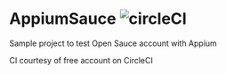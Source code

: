 # AppiumSauce ![circleCI](https://circleci.com/gh/Simon-Kaz/AppiumSauce.svg?style=shield&circle-token=:circle-token) 
Sample project to test Open Sauce account with Appium

CI courtesy of free account on CircleCI
